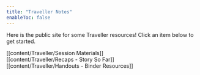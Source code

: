 ```yaml
---
title: "Traveller Notes"
enableToc: false
---
```


Here is the public site for some Traveller resources! Click an item below to get started.

[[content/Traveller/Session Materials]]\
[[content/Traveller/Recaps - Story So Far]]\
[[content/Traveller/Handouts - Binder Resources]]
